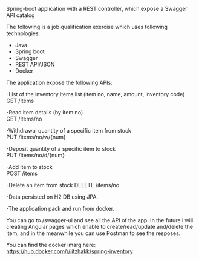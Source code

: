 Spring-boot application with a REST controller, which expose a Swagger API catalog

The following is a job qualification exercise which uses following technologies:

- Java
- Spring boot 
- Swagger 
- REST API/JSON
- Docker 

The application expose the following APIs:

-List of the inventory items list (item no, name, amount, inventory code)      
GET	/items

-Read item details (by item no)       
GET	/items/no

-Withdrawal quantity of a specific item from stock             
PUT	/items/no/w/{num}

-Deposit quantity of a specific item to stock			                                 
PUT	/items/no/d/{num}

-Add item to stock						                                                     
POST	/items

-Delete an item from stock
DELETE	/items/no

-Data persisted on H2 DB using JPA.				

-The application pack and run from docker.

You can go to /swagger-ui and see all the API of the app.
In the future i will creating Angular pages which enable to create/read/update and/delete the item,
and in the meanwhile you can use Postman to see the resposes.

You can find the docker imarg here:
https://hub.docker.com/r/iitzhakk/spring-inventory
